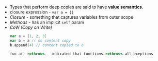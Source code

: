 - Types that perform deep copies are said to have **value semantics**.
- closure expression - `var a = {}`
- *Closure* - something that captures variables from outer scope
- *Methods* - has an implicit `self` param
- *CoW (Copy on Write)* 
	```swift
	var a = [1, 2, 3]
	var b = a // no content copy
	b.append(4) // content copied to b

	fun a() rethrows - indicated that functions rethrows all exeptions that may happend in it to the caller
	```